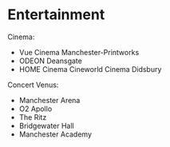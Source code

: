 # Entertainment     
Cinema:      
- Vue Cinema Manchester-Printworks      
- ODEON Deansgate     
- HOME Cinema Cineworld Cinema Didsbury    

Concert Venus:    
- Manchester Arena 
- O2 Apollo 
- The Ritz 
- Bridgewater Hall 
- Manchester Academy      

